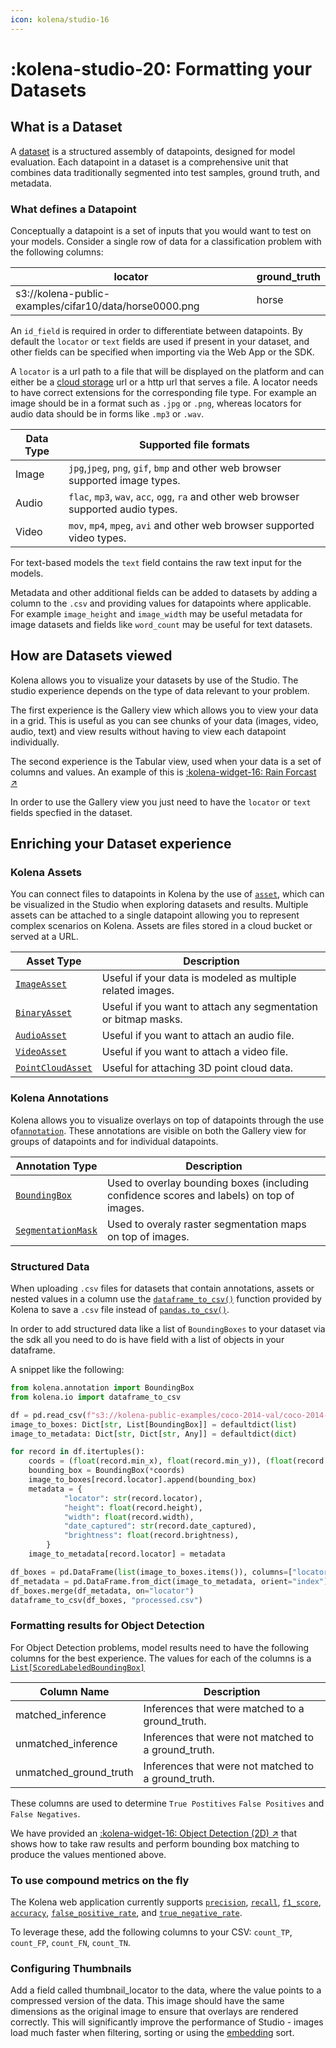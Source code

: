 ```yaml
---
icon: kolena/studio-16
---
```


# :kolena-studio-20: Formatting your Datasets

## What is a Dataset

A [dataset](../dataset/core-concepts/dataset.md) is a structured assembly of datapoints, designed for model evaluation.
Each datapoint in a dataset is a comprehensive unit that combines data
traditionally segmented into test samples, ground truth, and metadata.

### What defines a Datapoint

Conceptually a datapoint is a set of inputs that you would want to test on your models.
Consider a single row of data for a classification problem with the following columns:

| locator                    | ground_truth |
|---------------------------------------------------------------|----------------------------------------|
| s3://kolena-public-examples/cifar10/data/horse0000.png        | horse                                  |

An `id_field` is required in order to differentiate between datapoints.
By default the `locator` or  `text` fields are used if present in your dataset, and other fields
can be specified when importing via the Web App or the SDK.

A `locator` is a url path to a file that will be displayed on the platform and can either be a
[cloud storage](../connecting-cloud-storage/index.md) url or a http url that serves a file.
A locator needs to have correct extensions for the corresponding file type. For example an image should be in a format
such as `.jpg` or `.png`, whereas locators for audio data should be in forms like `.mp3` or `.wav`.

| Data Type    | Supported file formats                                                                |
|--------------|---------------------------------------------------------------------------------------|
| Image        | `jpg`,`jpeg`, `png`, `gif`, `bmp` and other web browser supported image types.        |
| Audio        | `flac`, `mp3`, `wav`, `acc`, `ogg`, `ra` and other web browser supported audio types. |
| Video        | `mov`, `mp4`, `mpeg`, `avi` and other web browser supported video types.              |

For text-based models the `text` field contains the raw text input for the models.

Metadata and other additional fields can be added to datasets by adding a column to the `.csv` and providing values for
datapoints where applicable. For example `image_height` and `image_width` may be useful metadata for image datasets and
fields like `word_count` may be useful for text datasets.

## How are Datasets viewed

Kolena allows you to visualize your datasets by use of the Studio. The studio experience depends on the type of data
relevant to your problem.

The first experience is the Gallery view which allows you to view your data in a grid. This is useful as you can see
chunks of your data (images, video, audio, text) and view results without having to view each datapoint individually.

The second experience is the Tabular view, used when your data is a set of columns and values.
An example of this is [:kolena-widget-16: Rain Forcast ↗](https://github.com/kolenaIO/kolena/tree/trunk/examples/dataset/rain_forecast)

In order to use the Gallery view you just need to have the `locator` or `text` fields specfied in the dataset.

## Enriching your Dataset experience

### Kolena Assets

You can connect files to datapoints in Kolena by the use of [`asset`](../reference/asset.md), which can be visualized
in the Studio when exploring datasets and results. Multiple assets can be attached to a single datapoint allowing you to
represent complex scenarios on Kolena. Assets are files stored in a cloud bucket or served at a URL.

| Asset Type                                                              | Description                                                    |
|-------------------------------------------------------------------------|----------------------------------------------------------------|
| [`ImageAsset`](../reference/asset.md#kolena.asset.ImageAsset)           | Useful if your data is modeled as multiple related images.     |
| [`BinaryAsset`](../reference/asset.md#kolena.asset.BinaryAsset)         | Useful if you want to attach any segmentation or bitmap masks. |
| [`AudioAsset`](../reference/asset.md#kolena.asset.AudioAsset)           | Useful if you want to attach an audio file.                    |
| [`VideoAsset`](../reference/asset.md#kolena.asset.VideoAsset)           | Useful if you want to attach a video file.                     |
| [`PointCloudAsset`](../reference/asset.md#kolena.asset.PointCloudAsset) | Useful for attaching 3D point cloud data.                      |

### Kolena Annotations

Kolena allows you to visualize overlays on top of datapoints through the use of[`annotation`](../reference/annotation.md).
These annotations are visible on both the Gallery view for groups of datapoints and for individual datapoints.

| Annotation Type                                                                      | Description |
|--------------------------------------------------------------------------------------|----------------------------|
| [`BoundingBox`](../reference/annotation.md#kolena.annotation.BoundingBox)            | Used to overlay bounding boxes (including confidence scores and labels) on top of images. |
| [`SegmentationMask`](../reference/annotation.md#kolena.annotation.SegmentationMask)  | Used to overaly raster segmentation maps on top of images. |

### Structured Data

When uploading `.csv` files for datasets that contain annotations, assets or nested values in a column use the
[`dataframe_to_csv()`](../reference/io.md#kolena.io.dataframe_to_csv) function provided by Kolena to save a `.csv` file
instead of [`pandas.to_csv()`](https://pandas.pydata.org/docs/reference/api/pandas.DataFrame.to_csv.html).

In order to add structured data like a list of `BoundingBoxes` to your dataset via the sdk all you need to do is have
field with a list of objects in your dataframe.

A snippet like the following:

```python
from kolena.annotation import BoundingBox
from kolena.io import dataframe_to_csv

df = pd.read_csv(f"s3://kolena-public-examples/coco-2014-val/coco-2014-val.csv", storage_options={"anon": True})
image_to_boxes: Dict[str, List[BoundingBox]] = defaultdict(list)
image_to_metadata: Dict[str, Dict[str, Any]] = defaultdict(dict)

for record in df.itertuples():
    coords = (float(record.min_x), float(record.min_y)), (float(record.max_x), float(record.max_y))
    bounding_box = BoundingBox(*coords)
    image_to_boxes[record.locator].append(bounding_box)
    metadata = {
            "locator": str(record.locator),
            "height": float(record.height),
            "width": float(record.width),
            "date_captured": str(record.date_captured),
            "brightness": float(record.brightness),
        }
    image_to_metadata[record.locator] = metadata

df_boxes = pd.DataFrame(list(image_to_boxes.items()), columns=["locator", "ground_truths"])
df_metadata = pd.DataFrame.from_dict(image_to_metadata, orient="index").reset_index(drop=True)
df_boxes.merge(df_metadata, on="locator")
dataframe_to_csv(df_boxes, "processed.csv")
```

### Formatting results for Object Detection

For Object Detection problems, model results need to have the following columns
for the best experience. The values for each of the columns is a [`List[ScoredLabeledBoundingBox]`](../reference/annotation.md#kolena.annotation.ScoredLabeledBoundingBox)

| Column Name            | Description                                         |
|------------------------|-----------------------------------------------------|
| matched_inference      | Inferences that were matched to a ground_truth.     |
| unmatched_inference    | Inferences that were not matched to a ground_truth. |
| unmatched_ground_truth | Inferences that were not matched to a ground_truth. |

These columns are used to determine `True Postitives`  `False Positives` and `False Negatives`.

We have provided an [:kolena-widget-16: Object Detection (2D) ↗](https://github.com/kolenaIO/kolena/tree/trunk/examples/dataset/object_detection_2d)
that shows how to take raw results and perform bounding box matching to produce the values mentioned above.

### To use compound metrics on the fly

The Kolena web application currently supports [`precision`](../metrics/precision.md),
[`recall`](../metrics/recall.md), [`f1_score`](../metrics/f1-score.md),
[`accuracy`](../metrics/accuracy.md), [`false_positive_rate`](../metrics/fpr.md),
and [`true_negative_rate`](../metrics/recall.md).

To leverage these, add the following columns to your CSV: `count_TP`, `count_FP`, `count_FN`, `count_TN`.

### Configuring Thumbnails

Add a field called thumbnail_locator to the data, where the value points to a compressed version of the data.
This image should have the same dimensions as the original image to ensure that overlays are rendered correctly.
This will significantly improve the performance of Studio - images load much faster when filtering, sorting or using
the [embedding](../dataset/advanced-usage/set-up-natural-language-search.md) sort.
